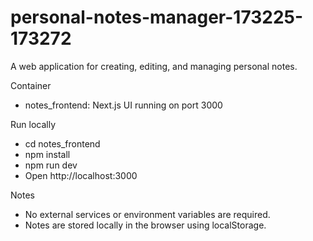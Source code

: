 # personal-notes-manager-173225-173272

A web application for creating, editing, and managing personal notes.

Container
- notes_frontend: Next.js UI running on port 3000

Run locally
- cd notes_frontend
- npm install
- npm run dev
- Open http://localhost:3000

Notes
- No external services or environment variables are required.
- Notes are stored locally in the browser using localStorage.